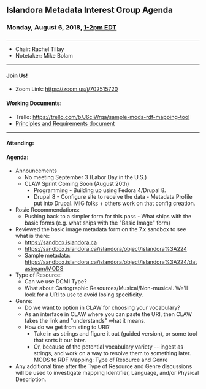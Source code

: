 ## Islandora Metadata Interest Group Agenda
### Monday, August 6, 2018, [1-2pm EDT](http://www.thetimezoneconverter.com/?t=1%20pm&tz=Toronto&)
###
---
* Chair:  Rachel Tillay
* Notetaker: Mike Bolam
---

#### Join Us!
* Zoom Link: https://zoom.us/j/702515720

#### Working Documents:
* Trello: https://trello.com/b/J6ciWrqa/sample-mods-rdf-mapping-tool
* [Principles and Requirements document](https://docs.google.com/document/d/19c58eqejuB3MhY-lS8o8QW0naM_R3GusD23aQ3dwusw/edit?usp=sharing)
---

#### Attending:


#### Agenda:
* Announcements
  * No meeting September 3 (Labor Day in the U.S.)
  * CLAW Sprint Coming Soon (August 20th)
    * Programming - Building up using Fedora 4/Drupal 8.
    * Drupal 8 - Configure site to receive the data - Metadata Profile put into Drupal. MIG folks + others work on that config creation.
* Rosie Recommendations:
  * Pushing back to a simpler form for this pass - What ships with the basic forms (e.g. what ships with the "Basic Image" form)
* Reviewed the basic image metadata form on the 7.x sandbox to see what is there:
  * https://sandbox.islandora.ca
  * https://sandbox.islandora.ca/islandora/object/islandora%3A224
  * Sample metadata: https://sandbox.islandora.ca/islandora/object/islandora%3A224/datastream/MODS
* Type of Resource:
  * Can we use DCMI Type?
  * What about Cartographic Resources/Musical/Non-musical. We'll look for a URI to use to avoid losing specificity.
* Genre:
  * Do we want to option in CLAW for choosing your vocabulary?
  * As an interface in CLAW where you can paste the URI, then CLAW takes the link and "understands" what it means.
  * How do we get from sting to URI?
    * Take in as strings and figure it out (guided version), or some tool that sorts it our later.
    * Or, because of the potential vocabulary variety -- ingest as strings, and work on a way to resolve them to something later.
MODS to RDF Mapping: Type of Resource and Genre
* Any additional time after the Type of Resource and Genre discussions will be used to investigate mapping Identifier, Language, and/or Physical Description.
